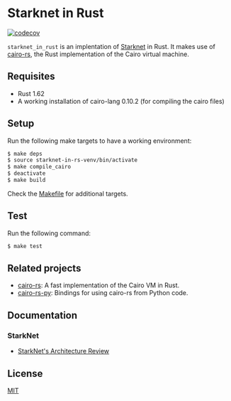 # Starknet in Rust
[![codecov](https://codecov.io/github/lambdaclass/starknet_in_rust/branch/main/graph/badge.svg?token=98QY5B0VAR)](https://codecov.io/gh/lambdaclass/starknet_in_rust)

`starknet_in_rust` is an implentation of [Starknet](https://github.com/starkware-libs/cairo-lang/tree/master/src/starkware/starknet) in Rust.
It makes use of [cairo-rs](https://github.com/lambdaclass/cairo-rs), the Rust implementation of the Cairo virtual machine.

## Requisites
- Rust 1.62
- A working installation of cairo-lang 0.10.2 (for compiling the cairo files)

## Setup

Run the following make targets to have a working environment:
```bash
$ make deps
$ source starknet-in-rs-venv/bin/activate
$ make compile_cairo
$ deactivate
$ make build
```

Check the [Makefile](/Makefile) for additional targets.

## Test
Run the following command:
```bash
$ make test
```

## Related projects

- [cairo-rs](https://github.com/lambdaclass/cairo-rs): A fast implementation of the Cairo VM in Rust.
- [cairo-rs-py](https://github.com/lambdaclass/cairo-rs-py): Bindings for using cairo-rs from Python code.

## Documentation

### StarkNet
- [StarkNet's Architecture Review](https://david-barreto.com/starknets-architecture-review/)

## License

[MIT](/LICENSE)
